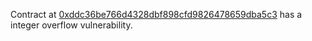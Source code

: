 
Contract at [0xddc36be766d4328dbf898cfd9826478659dba5c3](url=https://etherscan.io/address/0xddc36be766d4328dbf898cfd9826478659dba5c3) has a integer overflow vulnerability.

